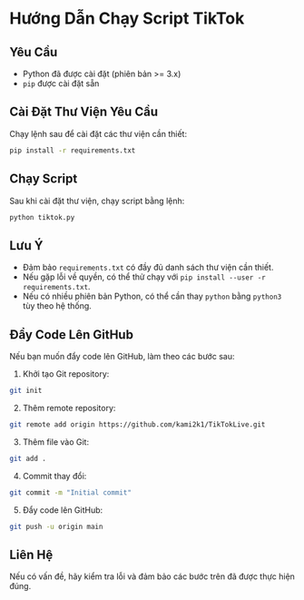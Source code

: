 # Hướng Dẫn Chạy Script TikTok

## Yêu Cầu
- Python đã được cài đặt (phiên bản >= 3.x)
- `pip` được cài đặt sẵn

## Cài Đặt Thư Viện Yêu Cầu
Chạy lệnh sau để cài đặt các thư viện cần thiết:
```sh
pip install -r requirements.txt
```

## Chạy Script
Sau khi cài đặt thư viện, chạy script bằng lệnh:
```sh
python tiktok.py
```

## Lưu Ý
- Đảm bảo `requirements.txt` có đầy đủ danh sách thư viện cần thiết.
- Nếu gặp lỗi về quyền, có thể thử chạy với `pip install --user -r requirements.txt`.
- Nếu có nhiều phiên bản Python, có thể cần thay `python` bằng `python3` tùy theo hệ thống.

## Đẩy Code Lên GitHub
Nếu bạn muốn đẩy code lên GitHub, làm theo các bước sau:

1. Khởi tạo Git repository:
```sh
git init
```
2. Thêm remote repository:
```sh
git remote add origin https://github.com/kami2k1/TikTokLive.git
```
3. Thêm file vào Git:
```sh
git add .
```
4. Commit thay đổi:
```sh
git commit -m "Initial commit"
```
5. Đẩy code lên GitHub:
```sh
git push -u origin main
```

## Liên Hệ
Nếu có vấn đề, hãy kiểm tra lỗi và đảm bảo các bước trên đã được thực hiện đúng.

